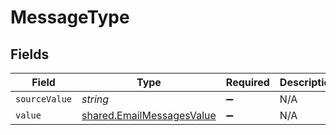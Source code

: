 # MessageType


## Fields

| Field                                                                         | Type                                                                          | Required                                                                      | Description                                                                   |
| ----------------------------------------------------------------------------- | ----------------------------------------------------------------------------- | ----------------------------------------------------------------------------- | ----------------------------------------------------------------------------- |
| `sourceValue`                                                                 | *string*                                                                      | :heavy_minus_sign:                                                            | N/A                                                                           |
| `value`                                                                       | [shared.EmailMessagesValue](../../../sdk/models/shared/emailmessagesvalue.md) | :heavy_minus_sign:                                                            | N/A                                                                           |